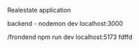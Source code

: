 Realestate application

backend - nodemon dev
localhost:3000


/frondend npm run dev
localhost:5173
fdffd